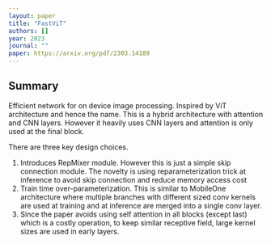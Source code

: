 ```yaml
---
layout: paper
title: "FastViT"
authors: []
year: 2023
journal: ""
paper: https://arxiv.org/pdf/2303.14189
---
```


## Summary

Efficient network for on device image processing. Inspired by ViT architecture and hence the name. This is a hybrid architecture with attention and CNN layers. However it heavily uses CNN layers and attention is only used at the final block.

There are three key design choices.
1. Introduces RepMixer module. However this is just a simple skip connection module. The novelty is using reparameterization trick at inference to avoid skip connection and reduce memory access cost
2. Train time over-parameterization. This is similar to MobileOne architecture where multiple branches with different sized conv kernels are used at training and at inference are merged into a single conv layer.
3. Since the paper avoids using self attention in all blocks (except last) which is a costly operation, to keep similar receptive field, large kernel sizes are used in early layers. 
